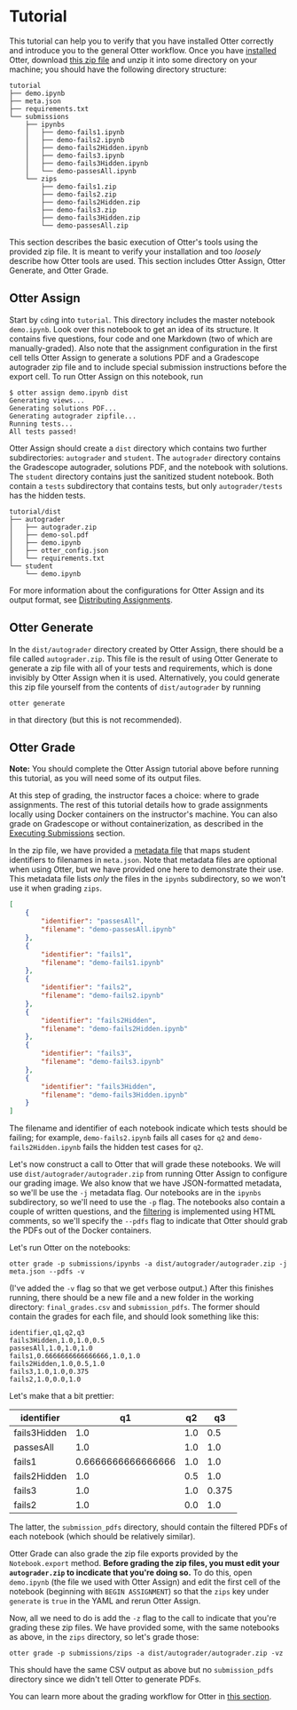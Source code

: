 # Tutorial

This tutorial can help you to verify that you have installed Otter correctly and introduce you to the general Otter workflow. Once you have [installed](index.md) Otter, download [this zip file](_static/tutorial.zip) and unzip it into some directory on your machine; you should have the following directory structure:

```
tutorial
├── demo.ipynb
├── meta.json
├── requirements.txt
└── submissions
    ├── ipynbs
    │   ├── demo-fails1.ipynb
    │   ├── demo-fails2.ipynb
    │   ├── demo-fails2Hidden.ipynb
    │   ├── demo-fails3.ipynb
    │   ├── demo-fails3Hidden.ipynb
    │   └── demo-passesAll.ipynb
    └── zips
        ├── demo-fails1.zip
        ├── demo-fails2.zip
        ├── demo-fails2Hidden.zip
        ├── demo-fails3.zip
        ├── demo-fails3Hidden.zip
        └── demo-passesAll.zip
```

This section describes the basic execution of Otter's tools using the provided zip file. It is meant to verify your installation and too _loosely_ describe how Otter tools are used. This section includes Otter Assign, Otter Generate, and Otter Grade.

## Otter Assign

Start by `cd`ing into `tutorial`. This directory includes the master notebook `demo.ipynb`. Look over this notebook to get an idea of its structure. It contains five questions, four code and one Markdown (two of which are manually-graded). Also note that the assignment configuration in the first cell tells Otter Assign to generate a solutions PDF and a Gradescope autograder zip file and to include special submission instructions before the export cell. To run Otter Assign on this notebook, run

```console
$ otter assign demo.ipynb dist
Generating views...
Generating solutions PDF...
Generating autograder zipfile...
Running tests...
All tests passed!
```

Otter Assign should create a `dist` directory which contains two further subdirectories: `autograder` and `student`. The `autograder` directory contains the Gradescope autograder, solutions PDF, and the notebook with solutions. The `student` directory contains just the sanitized student notebook. Both contain a `tests` subdirectory that contains tests, but only `autograder/tests` has the hidden tests.

```
tutorial/dist
├── autograder
│   ├── autograder.zip
│   ├── demo-sol.pdf
│   ├── demo.ipynb
│   ├── otter_config.json
│   └── requirements.txt
└── student
    └── demo.ipynb
```

For more information about the configurations for Otter Assign and its output format, see [Distributing Assignments](otter_assign/index.md).

## Otter Generate

In the `dist/autograder` directory created by Otter Assign, there should be a file called `autograder.zip`. This file is the result of using Otter Generate to generate a zip file with all of your tests and requirements, which is done invisibly by Otter Assign when it is used. Alternatively, you could generate this zip file yourself from the contents of `dist/autograder` by running

```
otter generate
```

in that directory (but this is not recommended).

## Otter Grade

**Note:** You should complete the Otter Assign tutorial above before running this tutorial, as you will need some of its output files.

At this step of grading, the instructor faces a choice: where to grade assignments. The rest of this tutorial details how to grade assignments locally using Docker containers on the instructor's machine. You can also grade on Gradescope or without containerization, as described in the [Executing Submissions](workflow/executing_submissions/index.md) section.

In the zip file, we have provided a [metadata file](workflow/executing_submissions/otter_grade.html#metadata) that maps student identifiers to filenames in `meta.json`. Note that metadata files are optional when using Otter, but we have provided one here to demonstrate their use. This metadata file lists _only_ the files in the `ipynbs` subdirectory, so we won't use it when grading `zips`.

```json
[
    {
        "identifier": "passesAll",
        "filename": "demo-passesAll.ipynb"
    },
    {
        "identifier": "fails1",
        "filename": "demo-fails1.ipynb"
    },
    {
        "identifier": "fails2",
        "filename": "demo-fails2.ipynb"
    },
    {
        "identifier": "fails2Hidden",
        "filename": "demo-fails2Hidden.ipynb"
    },
    {
        "identifier": "fails3",
        "filename": "demo-fails3.ipynb"
    },
    {
        "identifier": "fails3Hidden",
        "filename": "demo-fails3Hidden.ipynb"
    }
]
```

The filename and identifier of each notebook indicate which tests should be failing; for example, `demo-fails2.ipynb` fails all cases for `q2` and `demo-fails2Hidden.ipynb` fails the hidden test cases for `q2`.

Let's now construct a call to Otter that will grade these notebooks. We will use `dist/autograder/autograder.zip` from running Otter Assign to configure our grading image. We also know that we have JSON-formatted metadata, so we'll be use the `-j` metadata flag. Our notebooks are in the `ipynbs` subdirectory, so we'll need to use the `-p` flag. The notebooks also contain a couple of written questions, and the [filtering](pdfs.md) is implemented using HTML comments, so we'll specify the `--pdfs` flag to indicate that Otter should grab the PDFs out of the Docker containers.

Let's run Otter on the notebooks:

```console
otter grade -p submissions/ipynbs -a dist/autograder/autograder.zip -j meta.json --pdfs -v
```

(I've added the `-v` flag so that we get verbose output.) After this finishes running, there should be a new file and a new folder in the working directory: `final_grades.csv` and `submission_pdfs`. The former should contain the grades for each file, and should look something like this:

```
identifier,q1,q2,q3
fails3Hidden,1.0,1.0,0.5
passesAll,1.0,1.0,1.0
fails1,0.6666666666666666,1.0,1.0
fails2Hidden,1.0,0.5,1.0
fails3,1.0,1.0,0.375
fails2,1.0,0.0,1.0
```

Let's make that a bit prettier:

| identifier   | q1                 | q2  | q3    |
|--------------|--------------------|-----|-------|
| fails3Hidden | 1.0                | 1.0 | 0.5   |
| passesAll    | 1.0                | 1.0 | 1.0   |
| fails1       | 0.6666666666666666 | 1.0 | 1.0   |
| fails2Hidden | 1.0                | 0.5 | 1.0   |
| fails3       | 1.0                | 1.0 | 0.375 |
| fails2       | 1.0                | 0.0 | 1.0   |

The latter, the `submission_pdfs` directory, should contain the filtered PDFs of each notebook (which should be relatively similar).

Otter Grade can also grade the zip file exports provided by the `Notebook.export` method. **Before grading the zip files, you must edit your `autograder.zip` to incdicate that you're doing so.** To do this, open `demo.ipynb` (the file we used with Otter Assign) and edit the first cell of the notebook (beginning with `BEGIN ASSIGNMENT`) so that the `zips` key under `generate` is `true` in the YAML and rerun Otter Assign.

Now, all we need to do is add the `-z` flag to the call to indicate that you're grading these zip files. We have provided some, with the same notebooks as above, in the `zips` directory, so let's grade those:

```console
otter grade -p submissions/zips -a dist/autograder/autograder.zip -vz
```

This should have the same CSV output as above but no `submission_pdfs` directory since we didn't tell Otter to generate PDFs.

You can learn more about the grading workflow for Otter in [this section](workflow/index.md).
